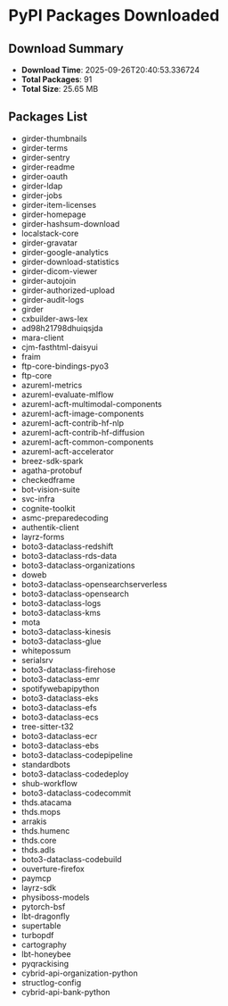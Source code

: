 # PyPI Packages Downloaded

## Download Summary
- **Download Time**: 2025-09-26T20:40:53.336724
- **Total Packages**: 91
- **Total Size**: 25.65 MB

## Packages List
- girder-thumbnails
- girder-terms
- girder-sentry
- girder-readme
- girder-oauth
- girder-ldap
- girder-jobs
- girder-item-licenses
- girder-homepage
- girder-hashsum-download
- localstack-core
- girder-gravatar
- girder-google-analytics
- girder-download-statistics
- girder-dicom-viewer
- girder-autojoin
- girder-authorized-upload
- girder-audit-logs
- girder
- cxbuilder-aws-lex
- ad98h21798dhuiqsjda
- mara-client
- cjm-fasthtml-daisyui
- fraim
- ftp-core-bindings-pyo3
- ftp-core
- azureml-metrics
- azureml-evaluate-mlflow
- azureml-acft-multimodal-components
- azureml-acft-image-components
- azureml-acft-contrib-hf-nlp
- azureml-acft-contrib-hf-diffusion
- azureml-acft-common-components
- azureml-acft-accelerator
- breez-sdk-spark
- agatha-protobuf
- checkedframe
- bot-vision-suite
- svc-infra
- cognite-toolkit
- asmc-preparedecoding
- authentik-client
- layrz-forms
- boto3-dataclass-redshift
- boto3-dataclass-rds-data
- boto3-dataclass-organizations
- doweb
- boto3-dataclass-opensearchserverless
- boto3-dataclass-opensearch
- boto3-dataclass-logs
- boto3-dataclass-kms
- mota
- boto3-dataclass-kinesis
- boto3-dataclass-glue
- whitepossum
- serialsrv
- boto3-dataclass-firehose
- boto3-dataclass-emr
- spotifywebapipython
- boto3-dataclass-eks
- boto3-dataclass-efs
- boto3-dataclass-ecs
- tree-sitter-t32
- boto3-dataclass-ecr
- boto3-dataclass-ebs
- boto3-dataclass-codepipeline
- standardbots
- boto3-dataclass-codedeploy
- shub-workflow
- boto3-dataclass-codecommit
- thds.atacama
- thds.mops
- arrakis
- thds.humenc
- thds.core
- thds.adls
- boto3-dataclass-codebuild
- ouverture-firefox
- paymcp
- layrz-sdk
- physiboss-models
- pytorch-bsf
- lbt-dragonfly
- supertable
- turbopdf
- cartography
- lbt-honeybee
- pyqrackising
- cybrid-api-organization-python
- structlog-config
- cybrid-api-bank-python
